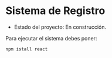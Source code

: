 <h1> Sistema de Registro</h1>

- Estado del proyecto: En construcción.

Para ejecutar el sistema debes poner:

```npm istall react```

